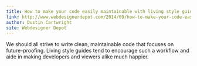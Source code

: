 ```yaml
---
title: How to make your code easily maintainable with living style guides
link: http://www.webdesignerdepot.com/2014/09/how-to-make-your-code-easily-maintainable-with-living-style-guides/
author: Dustin Cartwright
site: Webdesigner Depot
---
```


We should all strive to write clean, maintainable code that focuses on future-proofing. Living style guides tend to encourage such a workflow and aide in making developers and viewers alike much happier.
